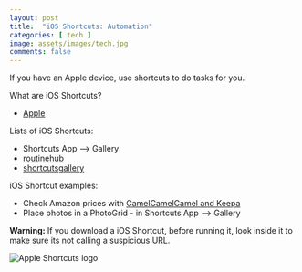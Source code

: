 ```yaml
---
layout: post
title:  "iOS Shortcuts: Automation"
categories: [ tech ]
image: assets/images/tech.jpg
comments: false
---
```


If you have an Apple device, use shortcuts to do tasks for you.

What are iOS Shortcuts?
- [Apple](https://support.apple.com/en-ca/guide/shortcuts/welcome/ios)

Lists of iOS Shortcuts:
- Shortcuts App --> Gallery
- [routinehub](https://routinehub.co/)
- [shortcutsgallery](https://shortcutsgallery.com/)

iOS Shortcut examples:
- Check Amazon prices with [CamelCamelCamel and Keepa](https://www.icloud.com/shortcuts/41565154bd964ab19eb60973d738ace9)
- Place photos in a PhotoGrid - in Shortcuts App --> Gallery


<div markdown="span" class="alert alert-info" role="alert">
    <i class="fa fa-info-circle"></i> 
    <b>Warning:</b> If you download a iOS Shortcut, before running it, look inside it to make sure its not calling a suspicious URL.
</div>

![Apple Shortcuts logo](https://help.apple.com/assets/645D5D228BE0233D28263F4B/645D5D258BE0233D28263F5A/en_US/d230a25cb974f8908871af04caad89a1.png)




 